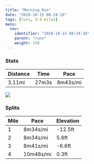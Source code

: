 ```yaml
---
title: "Morning Run"
date: "2018-10-15 08:24:10"
tags: [runs, 3-4 miles]
menu:
  nav:
    identifier: "2018-10-15 08:24:10"
    parent: "runs"
    weight: 130
---
```


### Stats

| Distance | Time | Pace |
|----------|------|------|
|3.11mi|27m3s|8m43s/mi|

<img src='https://maps.googleapis.com/maps/api/staticmap?maptype=roadmap&path=enc:owjeIbgyLh@oAoAeCrH`\jEfGfEv@`I`NpJnZ~Evb@o@yA~@pLq@pq@tAaVyA}g@j@fBqEs[}I_`@}JuPkD_@aEqEoCcJo@yJ{CkFpAfC&key=AIzaSyAfqMeaZ1CCJFGP5cWud__oZnT_Pybg-1M&size=800x800&markers=color:yellow|label:S|53.47208,-2.26434&markers=color:green|label:F|53.471970000000006,-2.26407'>

### Splits

| Mile | Pace | Elevation |
|------|------|-----------|
|1|8m34s/mi|-12.5ft|
|2|8m34s/mi|5.6ft|
|3|8m41s/mi|-6.6ft|
|4|10m46s/mi|0.3ft|
